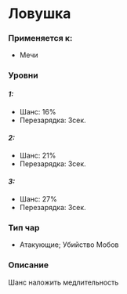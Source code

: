 # Ловушка

### Применяется к:

* Мечи

### Уровни

#### _1:_&#x20;

* Шанс: 16%
* Перезарядка:  3сек.

#### _2:_

* Шанс: 21%
* Перезарядка:  3сек.&#x20;

#### _3:_&#x20;

* Шанс: 27%
* Перезарядка:  3сек.

### Тип чар

* Атакующие; Убийство Мобов

### Описание

Шанс наложить медлительность
